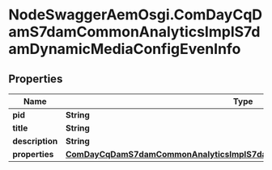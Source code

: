 # NodeSwaggerAemOsgi.ComDayCqDamS7damCommonAnalyticsImplS7damDynamicMediaConfigEvenInfo

## Properties
Name | Type | Description | Notes
------------ | ------------- | ------------- | -------------
**pid** | **String** |  | [optional] 
**title** | **String** |  | [optional] 
**description** | **String** |  | [optional] 
**properties** | [**ComDayCqDamS7damCommonAnalyticsImplS7damDynamicMediaConfigEvenProperties**](ComDayCqDamS7damCommonAnalyticsImplS7damDynamicMediaConfigEvenProperties.md) |  | [optional] 


